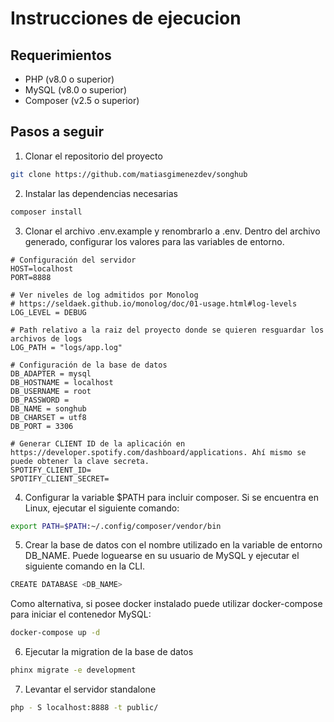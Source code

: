 # Instrucciones de ejecucion

## Requerimientos

-   PHP (v8.0 o superior)
-   MySQL (v8.0 o superior)
-   Composer (v2.5 o superior)

## Pasos a seguir

1. Clonar el repositorio del proyecto

```bash
git clone https://github.com/matiasgimenezdev/songhub
```

2. Instalar las dependencias necesarias

```bash
composer install
```

3. Clonar el archivo .env.example y renombrarlo a .env. Dentro del archivo generado, configurar los valores para las variables de entorno.

```
# Configuración del servidor
HOST=localhost
PORT=8888

# Ver niveles de log admitidos por Monolog
# https://seldaek.github.io/monolog/doc/01-usage.html#log-levels
LOG_LEVEL = DEBUG

# Path relativo a la raiz del proyecto donde se quieren resguardar los archivos de logs
LOG_PATH = "logs/app.log"

# Configuración de la base de datos
DB_ADAPTER = mysql
DB_HOSTNAME = localhost
DB_USERNAME = root
DB_PASSWORD =
DB_NAME = songhub
DB_CHARSET = utf8
DB_PORT = 3306

# Generar CLIENT ID de la aplicación en https://developer.spotify.com/dashboard/applications. Ahí mismo se puede obtener la clave secreta.
SPOTIFY_CLIENT_ID=
SPOTIFY_CLIENT_SECRET=
```

4. Configurar la variable $PATH para incluir composer. Si se encuentra en Linux, ejecutar el siguiente comando:

```bash
export PATH=$PATH:~/.config/composer/vendor/bin
```

5. Crear la base de datos con el nombre utilizado en la variable de entorno DB_NAME. Puede loguearse en su usuario de MySQL y ejecutar el siguiente comando en la CLI.

```bash
CREATE DATABASE <DB_NAME>
```

Como alternativa, si posee docker instalado puede utilizar docker-compose para iniciar el contenedor MySQL:

```bash
docker-compose up -d
```

6. Ejecutar la migration de la base de datos

```bash
phinx migrate -e development
```

7. Levantar el servidor standalone

```bash
php - S localhost:8888 -t public/
```
